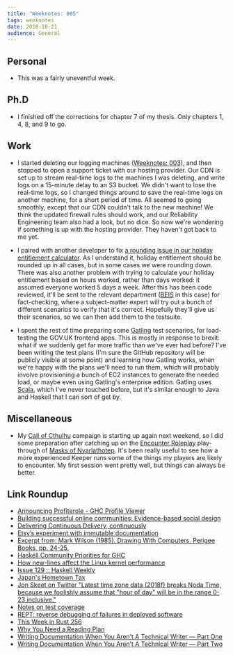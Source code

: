 ```yaml
---
title: "Weeknotes: 005"
tags: weeknotes
date: 2018-10-21
audience: General
---
```


## Personal

* This was a fairly uneventful week.

## Ph.D

* I finished off the corrections for chapter 7 of my thesis.  Only
  chapters 1, 4, 8, and 9 to go.

## Work

* I started deleting our logging machines ([Weeknotes: 003][]), and
  then stopped to open a support ticket with our hosting provider.
  Our CDN is set up to stream real-time logs to the machines I was
  deleting, and write logs on a 15-minute delay to an S3 bucket.  We
  didn't want to lose the real-time logs, so I changed things around
  to save the real-time logs on another machine, for a short period of
  time.  All seemed to going smoothly, except that our CDN couldn't
  talk to the new machine!  We think the updated firewall rules should
  work, and our Reliability Engineering team also had a look, but no
  dice.  So now we're wondering if something is up with the hosting
  provider.  They haven't got back to me yet.

* I paired with another developer to fix [a rounding issue in our
  holiday entitlement calculator][].  As I understand it, holiday
  entitlement should be rounded up in all cases, but in some cases we
  were rounding down.  There was also another problem with trying to
  calculate your holiday entitlement based on hours worked, rather
  than days worked: it assumed everyone worked 5 days a week.  After
  this has been code reviewed, it'll be sent to the relevant
  department ([BEIS][] in this case) for fact-checking, where a
  subject-matter expert will try out a bunch of different scenarios to
  verify that it's correct.  Hopefully they'll give us their
  scenarios, so we can then add them to the testsuite.

* I spent the rest of time preparing some [Gatling][] test scenarios,
  for load-testing the GOV.UK frontend apps.  This is mostly in
  response to brexit: what if we suddenly get far more traffic than
  we've ever had before?  I've been writing the test plans (I'm sure
  the GitHub repository will be publicly visible at some point) and
  learning how Gatling works, when we're happy with the plans we'll
  need to run them, which will probably involve provisioning a bunch
  of EC2 instances to generate the needed load, or maybe even using
  Gatling's enterprise edition.  Gatling uses [Scala][], which I've
  never touched before, but it's similar enough to Java and Haskell
  that I can sort of get by.

[Weeknotes: 003]: weeknotes-003.html
[a rounding issue in our holiday entitlement calculator]: https://github.com/alphagov/smart-answers/pull/3726
[BEIS]: https://www.gov.uk/government/organisations/department-for-business-energy-and-industrial-strategy
[Gatling]: https://gatling.io/
[Scala]: https://www.scala-lang.org/

## Miscellaneous

* My [Call of Cthulhu][] campaign is starting up again next weekend,
  so I did some preparation after catching up on the [Encounter
  Roleplay][] play-through of [Masks of Nyarlathotep][].  It's been
  really useful to see how a more experienced Keeper runs some of the
  things my players are likely to encounter.  My first session went
  pretty well, but things can always be better.

[Call of Cthulhu]: https://en.wikipedia.org/wiki/Call_of_Cthulhu_(role-playing_game)
[Encounter Roleplay]: https://www.youtube.com/channel/UCX8hVbCr29pjxA1Xlhwm5Qg
[Masks of Nyarlathotep]: https://www.youtube.com/playlist?list=PL4a6HmwLLXpc9GUXRz3su9sBPRG8VdYdr

## Link Roundup

* [Announcing Profiterole - GHC Profile Viewer](https://neilmitchell.blogspot.com/2018/10/announcing-profiterole-ghc-profile.html)
* [Building successful online communities: Evidence-based social design](https://acawiki.org/Building_successful_online_communities:_Evidence-based_social_design)
* [Delivering Continuous Delivery, continuously](https://www.theguardian.com/info/developer-blog/2015/jan/05/delivering-continuous-delivery-continuously)
* [Etsy’s experiment with immutable documentation](https://codeascraft.com/2018/10/10/etsys-experiment-with-immutable-documentation/)
* [Excerpt from: Mark Wilson (1985). Drawing With Computers. Perigee Books, pp. 24-25.](http://www.kmjn.org/snippets/wilson85_screenshot.html)
* [Haskell Community Priorities for GHC](https://docs.google.com/forms/d/e/1FAIpQLSdh7sf2MqHoEmjt38r1cxCF-tV76OFCJqU6VabGzlOUKYqo-w/viewform)
* [How new-lines affect the Linux kernel performance](https://nadav.amit.zone/linux/2018/10/10/newline.html)
* [Issue 129 :: Haskell Weekly](https://haskellweekly.news/issues/129.html)
* [Japan's Hometown Tax](https://www.kalzumeus.com/2018/10/19/japanese-hometown-tax/)
* [Jon Skeet on Twitter "Latest time zone data (2018f) breaks Noda Time, because we foolishly assume that "hour of day" will be in the range 0-23 inclusive."](https://twitter.com/jonskeet/status/1052843655516442624)
* [Notes on test coverage](https://jml.io/2018/10/notes-on-test-coverage.html)
* [REPT: reverse debugging of failures in deployed software](https://blog.acolyer.org/2018/10/17/rept-reverse-debugging-of-failures-in-deployed-software/)
* [This Week in Rust 256](https://this-week-in-rust.org/blog/2018/10/16/this-week-in-rust-256/)
* [Why You Need a Reading Plan](https://www.artofmanliness.com/articles/why-you-need-a-reading-plan/)
* [Writing Documentation When You Aren’t A Technical Writer — Part One](https://blog.stoplight.io/writing-documentation-when-you-arent-a-technical-writer-part-one-ef08a09870d1)
* [Writing Documentation When You Aren’t A Technical Writer — Part Two](https://blog.stoplight.io/writing-documentation-when-you-arent-a-technical-writer-part-two-59997587cc2a)
